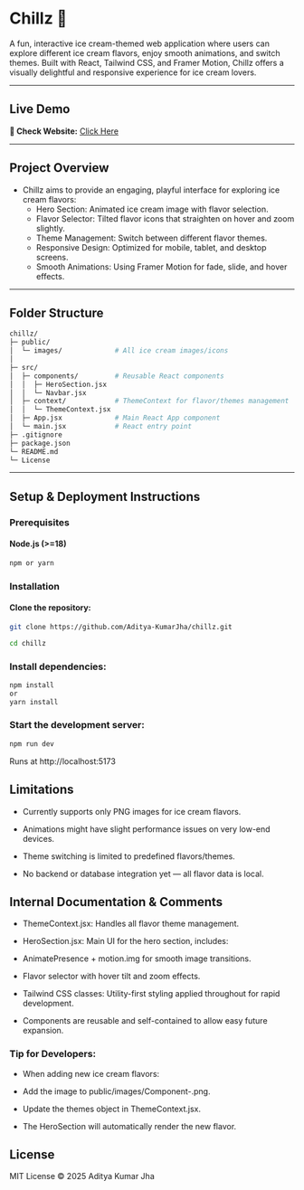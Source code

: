 # Chillz 🍦

A fun, interactive ice cream-themed web application where users can explore different ice cream flavors, enjoy smooth animations, and switch themes. Built with React, Tailwind CSS, and Framer Motion, Chillz offers a visually delightful and responsive experience for ice cream lovers.

---

## Live Demo
**🔗 Check Website:** [Click Here](https://chillz-mauve.vercel.app/)

---

## Project Overview
- Chillz aims to provide an engaging, playful interface for exploring ice cream flavors:
  - Hero Section: Animated ice cream image with flavor selection.
  - Flavor Selector: Tilted flavor icons that straighten on hover and zoom slightly.
  - Theme Management: Switch between different flavor themes.
  - Responsive Design: Optimized for mobile, tablet, and desktop screens.
  - Smooth Animations: Using Framer Motion for fade, slide, and hover effects.

---

## Folder Structure
```bash
chillz/
├─ public/
│  └─ images/             # All ice cream images/icons
│ 
├─ src/
│  ├─ components/         # Reusable React components
│  │  ├─ HeroSection.jsx
│  │  └─ Navbar.jsx
│  ├─ context/            # ThemeContext for flavor/themes management
│  │  └─ ThemeContext.jsx
│  ├─ App.jsx             # Main React App component
│  └─ main.jsx            # React entry point
├─ .gitignore
├─ package.json
└─ README.md
└─ License
```

---

## Setup & Deployment Instructions
### Prerequisites
#### Node.js (>=18)

```bash
npm or yarn
```

### Installation
#### Clone the repository:

```bash
git clone https://github.com/Aditya-KumarJha/chillz.git
```
```bash
cd chillz
```

### Install dependencies:

```bash
npm install
or
yarn install
```

### Start the development server:

```bash
npm run dev
```

Runs at http://localhost:5173

## Limitations
- Currently supports only PNG images for ice cream flavors.

- Animations might have slight performance issues on very low-end devices.

- Theme switching is limited to predefined flavors/themes.

- No backend or database integration yet — all flavor data is local.

## Internal Documentation & Comments
- ThemeContext.jsx: Handles all flavor theme management.

- HeroSection.jsx: Main UI for the hero section, includes:

- AnimatePresence + motion.img for smooth image transitions.

- Flavor selector with hover tilt and zoom effects.

- Tailwind CSS classes: Utility-first styling applied throughout for rapid development.

- Components are reusable and self-contained to allow easy future expansion.

### Tip for Developers:
- When adding new ice cream flavors:

- Add the image to public/images/Component-<index>.png.

- Update the themes object in ThemeContext.jsx.

- The HeroSection will automatically render the new flavor.

## License

MIT License © 2025 Aditya Kumar Jha
